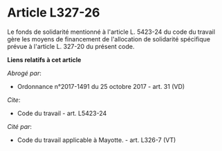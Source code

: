 # Article L327-26

Le fonds de solidarité mentionné à l'article L. 5423-24 du code du  travail gère les moyens de financement de l'allocation de
solidarité  spécifique prévue à l'article L. 327-20 du présent code.

**Liens relatifs à cet article**

_Abrogé par_:

  - Ordonnance n°2017-1491 du 25 octobre 2017 - art. 31 (VD)

_Cite_:

  - Code du travail - art. L5423-24

_Cité par_:

  - Code du travail applicable à Mayotte. - art. L326-7 (VT)
